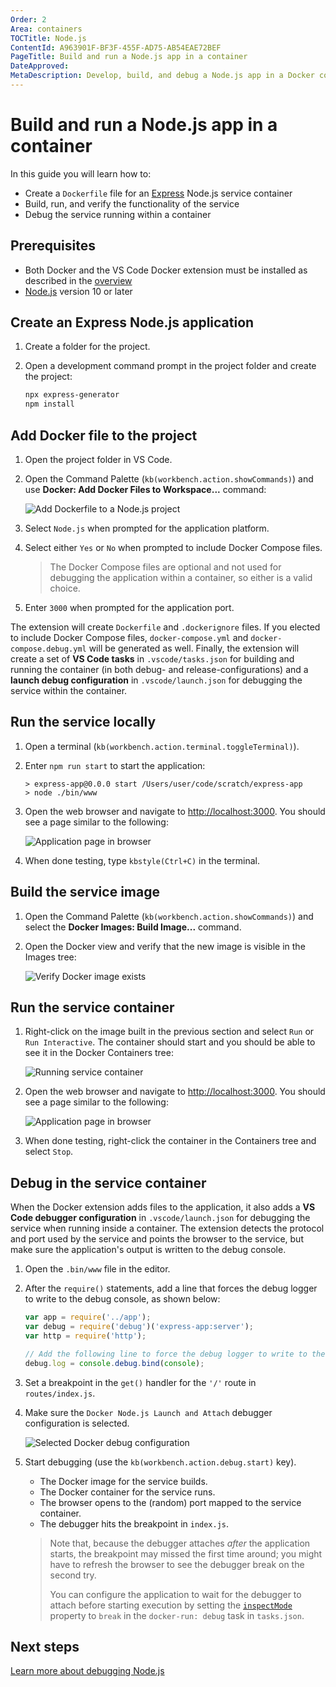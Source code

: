 ```yaml
---
Order: 2
Area: containers
TOCTitle: Node.js
ContentId: A963901F-BF3F-455F-AD75-AB54EAE72BEF
PageTitle: Build and run a Node.js app in a container
DateApproved:
MetaDescription: Develop, build, and debug a Node.js app in a Docker container, using Visual Studio Code.
---
```

# Build and run a Node.js app in a container

In this guide you will learn how to:

- Create a `Dockerfile` file for an [Express](https://expressjs.com/) Node.js service container
- Build, run, and verify the functionality of the service
- Debug the service running within a container

## Prerequisites

- Both Docker and the VS Code Docker extension must be installed as described in the [overview](overview.md#installation)
- [Node.js](https://nodejs.org/) version 10 or later

## Create an Express Node.js application

1. Create a folder for the project.
1. Open a development command prompt in the project folder and create the project:

   ```bash
   npx express-generator
   npm install
   ```

## Add Docker file to the project

1. Open the project folder in VS Code.
1. Open the Command Palette (`kb(workbench.action.showCommands)`) and use **Docker: Add Docker Files to Workspace...** command:

   ![Add Dockerfile to a Node.js project](images/quickstarts/node-add-node.png)

1. Select `Node.js` when prompted for the application platform.
1. Select either `Yes` or `No` when prompted to include Docker Compose files.

   > The Docker Compose files are optional and not used for debugging the application within a container, so either is a valid choice.

1. Enter `3000` when prompted for the application port.

The extension will create `Dockerfile` and `.dockerignore` files. If you elected to include Docker Compose files, `docker-compose.yml` and `docker-compose.debug.yml` will be generated as well. Finally, the extension will create a set of **VS Code tasks** in `.vscode/tasks.json` for building and running the container (in both debug- and release-configurations) and a **launch debug configuration** in `.vscode/launch.json` for debugging the service within the container.

## Run the service locally

1. Open a terminal (`kb(workbench.action.terminal.toggleTerminal)`).
1. Enter `npm run start` to start the application:

   ```output
   > express-app@0.0.0 start /Users/user/code/scratch/express-app
   > node ./bin/www
   ```

1. Open the web browser and navigate to [http://localhost:3000](http://localhost:3000). You should see a page similar to the following:

   ![Application page in browser](images/quickstarts/node-run-browser.png)

1. When done testing, type `kbstyle(Ctrl+C)` in the terminal.

## Build the service image

1. Open the Command Palette (`kb(workbench.action.showCommands)`) and select the **Docker Images: Build Image...** command.
1. Open the Docker view and verify that the new image is visible in the Images tree:

   ![Verify Docker image exists](images/quickstarts/node-verify-image.png)

## Run the service container

1. Right-click on the image built in the previous section and select `Run` or `Run Interactive`. The container should start and you should be able to see it in the Docker Containers tree:

   ![Running service container](images/quickstarts/node-running-container.png)

1. Open the web browser and navigate to [http://localhost:3000](http://localhost:3000). You should see a page similar to the following:

   ![Application page in browser](images/quickstarts/node-run-browser.png)

1. When done testing, right-click the container in the Containers tree and select `Stop`.

## Debug in the service container

When the Docker extension adds files to the application, it also adds a **VS Code debugger configuration** in `.vscode/launch.json` for debugging the service when running inside a container. The extension detects the protocol and port used by the service and points the browser to the service, but make sure the application's output is written to the debug console.

1. Open the `.bin/www` file in the editor.
1. After the `require()` statements, add a line that forces the debug logger to write to the debug console, as shown below:

   ```javascript
   var app = require('../app');
   var debug = require('debug')('express-app:server');
   var http = require('http');

   // Add the following line to force the debug logger to write to the debug console.
   debug.log = console.debug.bind(console);
   ```

1. Set a breakpoint in the `get()` handler for the `'/'` route in `routes/index.js`.

1. Make sure the `Docker Node.js Launch and Attach` debugger configuration is selected.

   ![Selected Docker debug configuration](images/quickstarts/node-debug-configuration.png)

1. Start debugging (use the `kb(workbench.action.debug.start)` key).
    - The Docker image for the service builds.
    - The Docker container for the service runs.
    - The browser opens to the (random) port mapped to the service container.
    - The debugger hits the breakpoint in `index.js`.

    > Note that, because the debugger attaches *after* the application starts, the breakpoint may missed the first time around; you might have to refresh the browser to see the debugger break on the second try.
    >
    > You can configure the application to wait for the debugger to attach before starting execution by setting the [`inspectMode`](/docs/containers/reference.md#node-object-properties-docker-run-task) property to `break` in the `docker-run: debug` task in `tasks.json`.

## Next steps

[Learn more about debugging Node.js](/docs/containers/debug-node.md)
